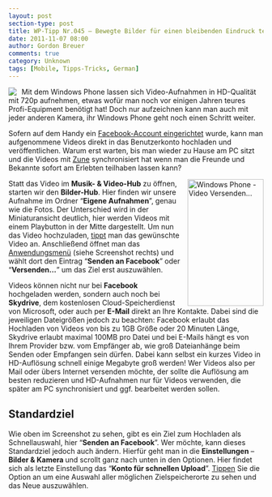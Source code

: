```yaml
---
layout: post
section-type: post
title: WP-Tipp Nr.045 – Bewegte Bilder für einen bleibenden Eindruck teilen
date: 2011-11-07 08:00
author: Gordon Breuer
comments: true
category: Unknown
tags: [Mobile, Tipps-Tricks, German]
---
```

<p><img style="margin: 0px 10px 0px 0px; display: inline; float: left" align="left" src="http://anheledirwp.blob.core.windows.net/wordpress/2011/11/multimediamg.png" /></p>  <p>Mit dem Windows Phone lassen sich Video-Aufnahmen in HD-Qualität mit 720p aufnehmen, etwas wofür man noch vor einigen Jahren teures Profi-Equipment benötigt hat! Doch nur aufzeichnen kann man auch mit jeder anderen Kamera, ihr Windows Phone geht noch einen Schritt weiter.</p>  <p>Sofern auf dem Handy ein <a href="/post/2011/09/08/WP7-Tipp-005-&ndash;-Facebook-auf-dem-Windows-Phone.aspx">Facebook-Account eingerichtet</a> wurde, kann man aufgenommene Videos direkt in das Benutzerkonto hochladen und veröffentlichen. Warum erst warten, bis man wieder zu Hause am PC sitzt und die Videos mit <a href="/post/2011/09/19/WP7-Tipp-012-&ndash;-Wozu-die-Zune-Software.aspx">Zune</a> synchronisiert hat wenn man die Freunde und Bekannte sofort am Erlebten teilhaben lassen kann?</p>  <p><img style="margin: 0px 0px 0px 10px; display: inline; float: right" title="" alt="Windows Phone - Video Versenden..." align="right" src="http://anheledirwp.blob.core.windows.net/wordpress/2011/11/6319702683_cefef0a299.jpg" width="150" height="250" /></p>  <p>Statt das Video im <strong>Musik- &amp; Video-Hub</strong> zu öffnen, starten wir den <strong>Bilder-Hub</strong>. Hier finden wir unsere Aufnahme im Ordner “<strong>Eigene Aufnahmen</strong>”, genau wie die Fotos. Der Unterschied wird in der Miniaturansicht deutlich, hier werden Videos mit einem Playbutton in der Mitte dargestellt. Um nun das Video hochzuladen, <a href="/post/2011/09/12/WP7-Tipp-007-%E2%80%93-Standard-Gesten.aspx">tippt</a> man das gewünschte Video an. Anschließend öffnet man das <a href="/post/2011/09/05/WP7-Tipp-002-&ndash;-Das-Anwendungs-und-Kontextmenu.aspx">Anwendungsmenü</a> (siehe Screenshot rechts) und wählt dort den Eintrag “<strong>Senden an Facebook</strong>” oder “<strong>Versenden…</strong>” um das Ziel erst auszuwählen. </p>  <p>Videos können nicht nur bei <strong>Facebook</strong> hochgeladen werden, sondern auch noch bei <strong>Skydrive</strong>, dem kostenlosen Cloud-Speicherdienst von Microsoft, oder auch per <strong>E-Mail</strong> direkt an Ihre Kontakte. Dabei sind die jeweiligen Dateigrößen jedoch zu beachten: Facebook erlaubt das Hochladen von Videos von bis zu 1GB Größe oder 20 Minuten Länge, Skydrive erlaubt maximal 100MB pro Datei und bei E-Mails hängt es von Ihrem Provider bzw. vom Empfänger ab, wie groß Dateianhänge beim Senden oder Empfangen sein dürfen. Dabei kann selbst ein kurzes Video in HD-Auflösung schnell einige Megabyte groß werden! Wer Videos also per Mail oder übers Internet versenden möchte, der sollte die Auflösung am besten reduzieren und HD-Aufnahmen nur für Videos verwenden, die später am PC synchronisiert und ggf. bearbeitet werden sollen.</p>  <h2>Standardziel</h2>  <p>Wie oben im Screenshot zu sehen, gibt es ein Ziel zum Hochladen als Schnellauswahl, hier “<strong>Senden an Facebook</strong>”. Wer möchte, kann dieses Standardziel jedoch auch ändern. Hierfür geht man in die <strong>Einstellungen</strong> – <strong>Bilder &amp; Kamera </strong>und scrollt ganz nach unten in den Optionen. Hier findet sich als letzte Einstellung das “<strong>Konto für schnellen Upload</strong>”. <a href="/post/2011/09/12/WP7-Tipp-007-%E2%80%93-Standard-Gesten.aspx">Tippen</a> Sie die Option an um eine Auswahl aller möglichen Zielspeicherorte zu sehen und das Neue auszuwählen. </p>
